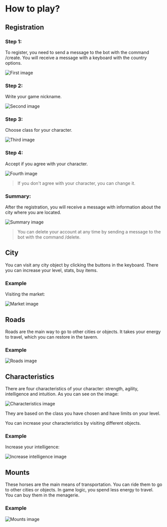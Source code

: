 # How to play?

## Registration

### Step 1:

To register, you need to send a message to the bot with the command /create. You will receive a message with a keyboard with the country options.

![First image](../images/register1.png)

### Step 2:

Write your game nickname.

![Second image](../images/register2.png)

### Step 3:

Choose class for your character.

![Third image](../images/register3.png)

### Step 4:

Accept if you agree with your character.

![Fourth image](../images/register4.png)

> If you don't agree with your character, you can change it.

### Summary:

After the registration, you will receive a message with information about the city where you are located.

![Summary image](../images/register5.png)

> You can delete your account at any time by sending a message to the bot with the command /delete.

## City

You can visit any city object by clicking the buttons in the keyboard. There you can increase your level, stats, buy items.

### Example

Visiting the market:

![Market image](../images/market.png)

## Roads

Roads are the main way to go to other cities or objects. It takes your energy to travel, which you can restore in the tavern.

### Example

![Roads image](../images/roads.png)

## Characteristics

There are four characteristics of your character: strength, agility, intelligence and intuition. As you can see on the image:

![Characteristics image](../images/characteristics.png)

They are based on the class you have chosen and have limits on your level.

You can increase your characteristics by visiting different objects.

### Example

Increase your intelligence:

![Increase intelligence image](../images/increase_intelligence.png)

## Mounts

These horses are the main means of transportation. You can ride them to go to other cities or objects. In game logic, you spend less energy to travel. You can buy them in the menagerie.

### Example

![Mounts image](../images/mounts.png)

